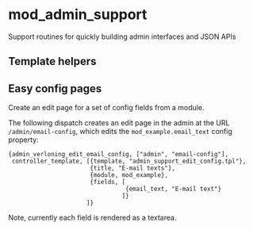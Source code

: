 # mod_admin_support
Support routines for quickly building admin interfaces and JSON APIs


## Template helpers



## Easy config pages

Create an edit page for a set of config fields from a module. 

The following dispatch creates an edit page in the admin at the URL `/admin/email-config`, which edits the `mod_example.email_text` config property:

    {admin_verloning_edit_email_config, ["admin", "email-config"],
     controller_template, [{template, "admin_support_edit_config.tpl"},
                           {title, "E-mail texts"},
                           {module, mod_example},
                           {fields, [
                                     {email_text, "E-mail text"}
                                    ]}
                          ]}

Note, currently each field is rendered as a textarea.
